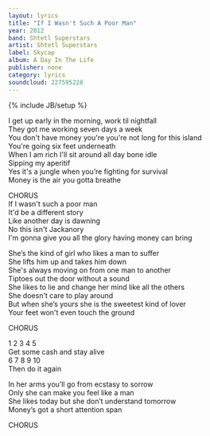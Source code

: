 ```yaml
---
layout: lyrics
title: "If I Wasn't Such A Poor Man"
year: 2012
band: Shtetl Superstars
artist: Shtetl Superstars
label: Skycap
album: A Day In The Life
publisher: none
category: lyrics
soundcloud: 227595228
---
```


{% include JB/setup %}

I get up early in the morning, work til nightfall  
They got me working seven days a week   
You don't have money you're you're not long for this island  
You're going six feet underneath  
When I am rich I'll sit around all day bone idle  
Sipping my aperitif  
Yes it's a jungle when you’re fighting for survival   
Money is the air you gotta breathe  

CHORUS  
If I wasn't such a poor man  
It'd be a different story  
Like another day is dawning  
No this isn't Jackanory  
I'm gonna give you all the glory having money can bring  
  
She’s the kind of girl who likes a man to suffer  
She lifts him up and takes him down  
She's always moving on from one man to another  
Tiptoes out the door without a sound   
She likes to lie and change her mind like all the others  
She doesn't care to play around  
But when she’s yours she is the sweetest kind of lover  
Your feet won't even touch the ground  

CHORUS  
  
1 2 3 4 5  
Get some cash and stay alive  
6 7 8 9 10  
Then do it again  
  
In her arms you’ll go from ecstasy to sorrow  
Only she can make you feel like a man  
She likes today but she don’t understand tomorrow  
Money’s got a short attention span  

CHORUS  